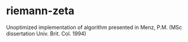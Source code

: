 # riemann-zeta
Unoptimized implementation of algorithm presented in Menz, P.M. (MSc dissertation Univ. Brit. Col. 1994)
